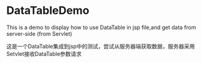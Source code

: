 # DataTableDemo
This is a demo to display how to use DataTable in jsp file,and get data from server-side (from Servlet)

这是一个DataTable集成到jsp中的测试，尝试从服务器端获取数据，服务器采用Setvlet接收DataTable参数请求
